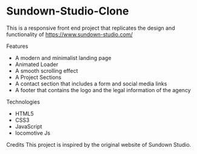 # Sundown-Studio-Clone

This is a responsive front end project that replicates the design and functionality of https://www.sundown-studio.com/

Features
- A modern and minimalist landing page
- Animated Loader
- A smooth scrolling effect
- A Project Sections
- A contact section that includes a form and social media links
- A footer that contains the logo and the legal information of the agency

Technologies
- HTML5
- CSS3
- JavaScript
- locomotive Js

Credits
This project is inspired by the original website of Sundown Studio.
